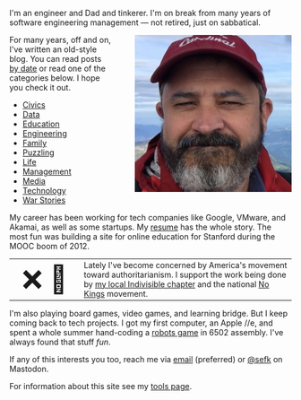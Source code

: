 <!--
.. title: Hi, I'm Sef
.. slug: index
.. date: 2025/08/05
-->

I'm an engineer and Dad and tinkerer. I'm on break from many years of
software engineering management &mdash; not retired, just on sabbatical.

<img src="/f/sef-squint.jpeg" 
     style="float:right; padding-left:40px;"
     alt="Sef squinting in a baseball hat" width=280px>

For many years, off and on, I've written an old-style blog. You
can read posts [by date](posts) or read one of the categories below.
I hope you check it out.

<!-- TODO: auto-generate this list, possibly using Nikola's static_tag_cloud plugin?
Consider showing counts of posts, or maybe sorting by that. -->

<ul class="list-inline">
    <li class="list-inline-item"><a class="reference badge badge-secondary" href="categories/civics/">Civics</a></li>
    <li class="list-inline-item"><a class="reference badge badge-secondary" href="categories/data/">Data</a></li>
    <li class="list-inline-item"><a class="reference badge badge-secondary" href="categories/education/">Education</a></li>
    <li class="list-inline-item"><a class="reference badge badge-secondary" href="categories/engineering/">Engineering</a></li>
    <li class="list-inline-item"><a class="reference badge badge-secondary" href="categories/family/">Family</a></li>
    <li class="list-inline-item"><a class="reference badge badge-secondary" href="categories/puzzling/">Puzzling</a></li>
    <li class="list-inline-item"><a class="reference badge badge-secondary" href="categories/life/">Life</a></li>
    <li class="list-inline-item"><a class="reference badge badge-secondary" href="categories/management/">Management</a></li>
    <li class="list-inline-item"><a class="reference badge badge-secondary" href="categories/media/">Media</a></li>
    <li class="list-inline-item"><a class="reference badge badge-secondary" href="categories/technology/">Technology</a></li>
    <li class="list-inline-item"><a class="reference badge badge-secondary" href="categories/war-stories/">War Stories</a></li>
</ul>

My career has been working for tech companies like Google, VMware, and Akamai,
as well as some startups. My [resume][] has the whole story. The most fun was
building a site for online education for Stanford during the MOOC boom of 2012.

<table>
<tr>
<td width=25% align=center>
    <font size=10>
        <a href="https://www.nokings.org/" style="text-decoration:none">❌ 👑</a>
    </font>
</td>
<td>
Lately I've become concerned by America's movement toward authoritarianism.
I support the work being done by
<a href="https://indivisiblemp.org/">my local Indivisible chapter</a>
and the national <a href="https://www.nokings.org/">No Kings</a> movement.
</td>
</tr>
</table>
<p></p>

I'm also playing board games, video games, and learning bridge. But I keep
coming back to tech projects. I got my first computer, an Apple //e, and spent a
whole summer hand-coding a [robots game][] in 6502 assembly. I've always found
that stuff *fun*.

If any of this interests you too, reach me via [email](mailto:sefklon@gmail.com)
(preferred) or [@sefk](https://hachyderm.io/@sefk) on Mastodon.

For information about this site see my [tools page](tools).
<br>

[resume]: https://rawgithub.com/sefk/sef-resume/master/sef-kloninger-resume.html
[robots game]: http://en.wikipedia.org/wiki/Robots_%28BSD_game%29
